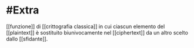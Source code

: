 # #Extra

[[funzione]] di [[crittografia classica]] in cui ciascun elemento del [[plaintext]] è sostituito biunivocamente nel [[ciphertext]] da un altro scelto dallo [[sfidante]].